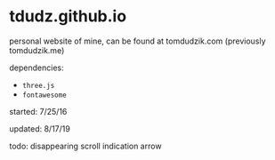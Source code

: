 # tdudz.github.io
personal website of mine, can be found at tomdudzik.com (previously tomdudzik.me)

dependencies:
* `three.js`
* `fontawesome`

started: 7/25/16

updated: 8/17/19

todo: disappearing scroll indication arrow
